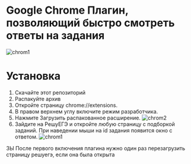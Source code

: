 # Google Chrome Плагин, позволяющий быстро смотреть ответы на задания
![chrom1](https://github.com/user-attachments/assets/fe310565-9e29-43f6-81bc-0cd32e351f8e)

# Установка
1. Скачайте этот репозиторий
2. Распакуйте архив
3. Откройте страницу chrome://extensions.
4. В правом верхнем углу включите режим разработчика.
5. Нажмите Загрузить распакованное расширение.
   ![chrom2](https://github.com/user-attachments/assets/e0477d68-108d-4d73-9941-8ece6d17fcb8)
6. Зайдите на РешуЕГЭ и откройте любую страницу с подборкой заданий. При наведении мыши на id задания появится окно с ответом.
![chrom1](https://github.com/user-attachments/assets/fe310565-9e29-43f6-81bc-0cd32e351f8e)

ЗЫ После первого включения плагина нужно один раз перезагрузить страницу решуегэ, если она была открыта
